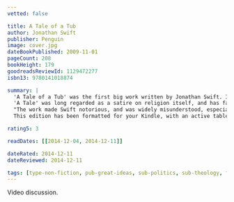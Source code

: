 ```yaml
---
vetted: false

title: A Tale of a Tub
author: Jonathan Swift
publisher: Penguin
image: cover.jpg
dateBookPublished: 2009-11-01
pageCount: 208
bookHeight: 179
goodreadsReviewId: 1129472277
isbn13: 9780141018874

summary: |
  'A Tale of a Tub' was the first big work written by Jonathan Swift. It is arguably his most difficult satire, and perhaps his most masterly. The Tale is a prose parody which is divided into sections of "digression" and a "tale" of three brothers, each representing one of the main branches of western Christianity. Composed between 1694 and 1697, it was eventually published in 1704.
  'A Tale' was long regarded as a satire on religion itself, and has famously been attacked for that, starting with William Wotton. The "tale" presents a consistent satire of religious excess, while the digressions are a series of parodies of contemporary writing in literature, politics, theology, Biblical exegesis, and medicine. The overarching parody is of enthusiasm, pride, and credulity. At the time it was written, politics and religion were still linked very closely in England, and the religious and political aspects of the satire can often hardly be separated. 
  "The work made Swift notorious, and was widely misunderstood, especially by Queen Anne herself who mistook its purpose for profanity." "It effectively disbarred its author from proper preferment within the church," but is considered one of Swift's best allegories, even by himself. It was enormously popular, but Swift believed it damaged his prospect of advancement in the Church of England.
  This edition has been formatted for your Kindle, with an active table of contents. It has also been illustrated and annotated, with an overview, cultural setting, background, nature of the satire, background, publication, history, authorship debate, biographical and bibliographical information.

rating5: 3

readDates: [[2014-12-04, 2014-12-11]]

dateRated: 2014-12-11
dateReviewed: 2014-12-11

tags: [type-non-fiction, pub-great-ideas, sub-politics, sub-theology, form-paperback]
---
```


Video discussion.
